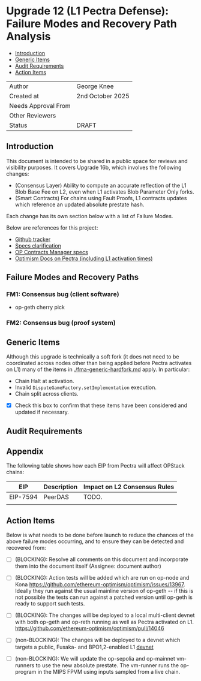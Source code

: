 # Upgrade 12 (L1 Pectra Defense): Failure Modes and Recovery Path Analysis

<!-- START doctoc generated TOC please keep comment here to allow auto update -->
<!-- DON'T EDIT THIS SECTION, INSTEAD RE-RUN doctoc TO UPDATE -->

- [Introduction](#introduction)
- [Generic Items](#generic-items)
- [Audit Requirements](#audit-requirements)
- [Action Items](#action-items)

<!-- END doctoc generated TOC please keep comment here to allow auto update -->

|                     |                     |
| ------------------- | ------------------- |
| Author              | George Knee         |
| Created at          | 2nd October  2025   |
| Needs Approval From |                     |
| Other Reviewers     |                     |
| Status              | DRAFT               |

## Introduction

This document is intended to be shared in a public space for reviews and visibility purposes. It covers Upgrade 16b, which involves the following changes:

- (Consensus Layer) Ability to compute an accurate reflection of the L1 Blob Base Fee on L2, even when L1 activates Blob Parameter Only forks.
- (Smart Contracts) For chains using Fault Proofs, L1 contracts updates which reference an updated absolute prestate hash.

Each change has its own section below with a list of Failure Modes.

Below are references for this project:

- [Github tracker](https://github.com/ethereum-optimism/optimism/issues/17471)
- [Specs clarification](https://github.com/ethereum-optimism/specs/pull/790)
- [OP Contracts Manager specs](https://specs.optimism.io/experimental/op-contracts-manager.html?highlight=opcm#op-contracts-manager)
- [Optimism Docs on Pectra (including L1 activation times)](https://oplabs.notion.site/fusaka-upgrade-readiness-doc)

## Failure Modes and Recovery Paths

### FM1: Consensus bug (client software)

- op-geth cherry pick

### FM2: Consensus bug (proof system)




## Generic Items

Although this upgrade is technically a soft fork (it does not need to be coordinated across nodes other than being applied before Pectra activates on L1) many of the items in [./fma-generic-hardfork.md](./fma-generic-hardfork.md) apply. In particular:

- Chain Halt at activation.
- Invalid `DisputeGameFactory.setImplementation` execution.
- Chain split across clients.

- [x] Check this box to confirm that these items have been considered and updated if necessary.

## Audit Requirements

## Appendix

The following table shows how each EIP from Pectra will affect OPStack chains:

| EIP      | Description                                                | Impact on L2 Consensus Rules                                                                                                                  |
| -------- | ---------------------------------------------------------- | --------------------------------------------------------------------------------------------------------------------------------------------- |
| EIP-7594 | PeerDAS                 |TODO.                                                      |
                                                                        |

## Action Items

Below is what needs to be done before launch to reduce the chances of the above failure modes occurring, and to ensure they can be detected and recovered from:

- [ ] (BLOCKING): Resolve all comments on this document and incorporate them into the document itself (Assignee: document author)
- [ ] (BLOCKING): Action tests will be added which are run on op-node and Kona https://github.com/ethereum-optimism/optimism/issues/13967. Ideally they run against the usual mainline version of op-geth -- if this is not possible the tests can run against a patched version until op-geth is ready to support such tests.
- [ ] (BLOCKING): The changes will be deployed to a local multi-client devnet with both op-geth and op-reth running as well as Pectra activated on L1. https://github.com/ethereum-optimism/optimism/pull/14046
- [ ] (non-BLOCKING): The changes will be deployed to a devnet which targets a public, Fusaka- and BPO1,2-enabled L1 [devnet]([url](https://devnets.optimism.io/balrog.html))
- [ ] (non-BLOCKING): We will update the op-sepolia and op-mainnet vm-runners to use the new absolute prestate. The vm-runner runs the op-program in the MIPS FPVM using inputs sampled from a live chain.





